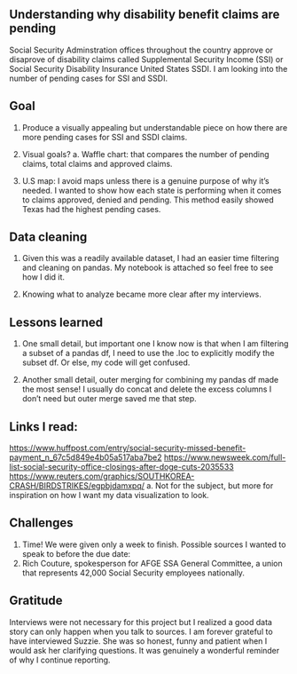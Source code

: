 ## Understanding why disability benefit claims are pending
Social Security Adminstration offices throughout the country approve or disaprove of disability claims called Supplemental Security Income (SSI) or Social Security Disability Insurance United States SSDI. I am looking into the number of pending cases for SSI and SSDI.


## Goal
 1. Produce a visually appealing but understandable piece on how there are more pending cases for SSI and SSDI claims. 
2. Visual goals?
    a. Waffle chart: that compares the number of pending claims, total claims and approved claims. 

3. U.S map: I avoid maps unless there is a genuine purpose of why it’s needed. I wanted to show how each state is performing when it comes to claims approved, denied and pending. This method easily showed Texas had the highest pending cases. 

## Data cleaning
1. Given this was a readily available dataset, I had an easier time filtering and cleaning on pandas. My notebook is attached so feel free to see how I did it. 

2. Knowing what to analyze became more clear after my interviews. 

## Lessons learned
1. One small detail, but important one I know now is that when I am filtering a subset of a pandas df, I need to use the .loc to explicitly modify the subset df. Or else, my code will get confused. 

2. Another small detail, outer merging for combining my pandas df made the most sense! I usually do concat and delete the excess columns I don’t need but outer merge saved me that step. 

## Links I read:
https://www.huffpost.com/entry/social-security-missed-benefit-payment_n_67c5d849e4b05a517aba7be2
https://www.newsweek.com/full-list-social-security-office-closings-after-doge-cuts-2035533
https://www.reuters.com/graphics/SOUTHKOREA-CRASH/BIRDSTRIKES/egpbjdamxpq/
    a. Not for the subject, but more for inspiration on how I want my data visualization to look. 
## Challenges
1. Time! We were given only a week to finish. 
Possible sources I wanted to speak to before the due date:
2. Rich Couture, spokesperson for AFGE SSA General Committee, a union that represents 42,000 Social Security employees nationally.

## Gratitude 
Interviews were not necessary for this project but I realized a good data story can only happen when you talk to sources. I am forever grateful to have interviewed Suzzie. She was so honest, funny and patient when I would ask her clarifying questions. It was genuinely a wonderful reminder of why I continue reporting. 







